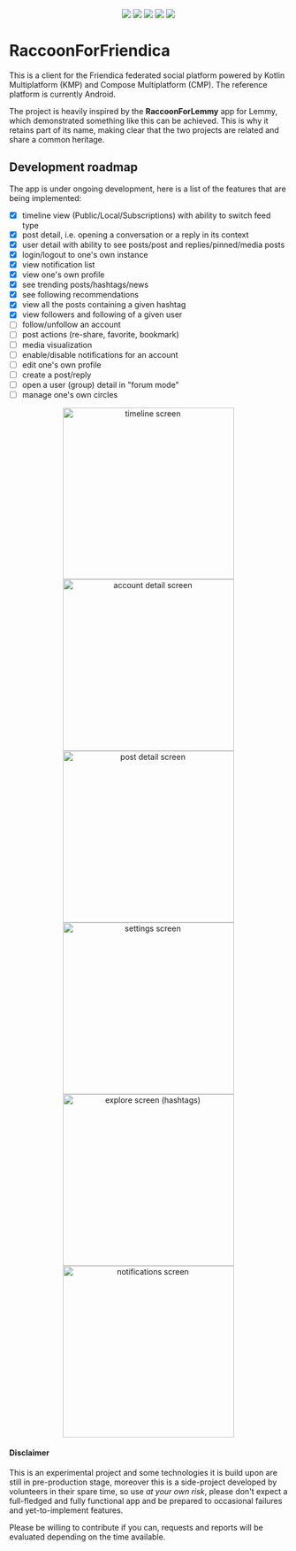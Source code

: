 <div align="center">
  <img src="https://img.shields.io/badge/Kotlin-2.0.0-7F52FF?logo=kotlin" />
  <img src="https://img.shields.io/badge/Gradle-8.7-02303A?logo=gradle" />
  <img src="https://img.shields.io/badge/Android-26+-34A853?logo=android" />
  <img src="https://img.shields.io/badge/Compose-1.6.7-4285F4?logo=jetpackcompose" />
  <img src="https://img.shields.io/github/license/LiveFastEatTrashRaccoon/RaccoonForFriendica" />
</div>

# RaccoonForFriendica

This is a client for the Friendica federated social platform powered by Kotlin Multiplatform (KMP)
and Compose Multiplatform (CMP). The reference platform is currently Android.

The project is heavily inspired by the **RaccoonForLemmy** app for Lemmy, which demonstrated something
like this can be achieved. This is why it retains part of its name, making clear that the two projects
are related and share a common heritage.

## Development roadmap

The app is under ongoing development, here is a list of the features that are being implemented:

- [x] timeline view (Public/Local/Subscriptions) with ability to switch feed type
- [x] post detail, i.e. opening a conversation or a reply in its context
- [x] user detail with ability to see posts/post and replies/pinned/media posts
- [x] login/logout to one's own instance
- [x] view notification list
- [x] view one's own profile
- [x] see trending posts/hashtags/news
- [x] see following recommendations
- [x] view all the posts containing a given hashtag
- [x] view followers and following of a given user
- [ ] follow/unfollow an account
- [ ] post actions (re-share, favorite, bookmark)
- [ ] media visualization
- [ ] enable/disable notifications for an account
- [ ] edit one's own profile
- [ ] create a post/reply
- [ ] open a user (group) detail in "forum mode"
- [ ] manage one's own circles

<div align="center">
  <img width="310" src="https://github.com/user-attachments/assets/6b01d961-4fe6-4a44-8c3f-2fb5185656fa" alt="timeline screen" />
  <img width="310" src="https://github.com/user-attachments/assets/3c6b96d2-58f7-42ae-9837-14d9ea9609c2" alt="account detail screen" />
  <img width="310" src="https://github.com/user-attachments/assets/316b7a93-f46f-42f7-90fd-5efe223bbdd6" alt="post detail screen" />
  <img width="310" src="https://github.com/user-attachments/assets/2920e28d-d3e1-4d43-b8a2-3023302575d2" alt="settings screen" />
  <img width="310" src="https://github.com/user-attachments/assets/175fb882-9b66-4a5b-9b1f-220f1d9886ee" alt="explore screen (hashtags)" />
  <img width="310" src="https://github.com/user-attachments/assets/1cfe3f3e-8725-4c3e-b583-8e8cf004d259" alt="notifications screen" />
</div>

#### Disclaimer

This is an experimental project and some technologies it is build upon are still in pre-production
stage, moreover this is a side-project developed by volunteers in their spare time, so use _at your
own risk_, please don't expect a full-fledged and fully functional app and be prepared to occasional
failures and yet-to-implement features.

Please be willing to contribute if you can, requests and reports will be evaluated depending on the
time available.

